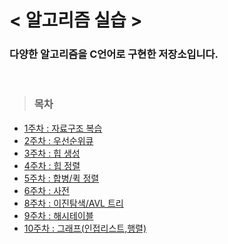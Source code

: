 # < 알고리즘 실습 >

### 다양한 알고리즘을 C언어로 구현한 저장소입니다.

<br>

> ### 목차
- <a href="\week1">1주차 : 자료구조 복습 </a>
- <a href="\week2">2주차 : 우선순위큐</a>
- <a href="\week3">3주차 : 힙 생성</a>
- <a href="\week4">4주차 : 힙 정렬</a>
- <a href="\week5">5주차 : 합병/퀵 정렬</a>
- <a href="\week6">6주차 : 사전</a>
- <a href="\week8">8주차 : 이진탐색/AVL 트리</a>
- <a href="\week9">9주차 : 해시테이블</a>
- <a href="\week10">10주차 : 그래프(인접리스트,행렬)</a>